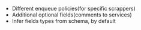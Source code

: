 * Different enqueue policies(for specific scrappers)
* Additional optional fields(comments to services)
* Infer fields types from schema, by default
